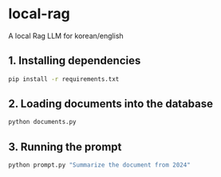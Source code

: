 # local-rag
A local Rag LLM for korean/english

## 1. Installing dependencies
```bash
pip install -r requirements.txt
```

## 2. Loading documents into the database
```bash
python documents.py
```

## 3. Running the prompt
```bash
python prompt.py "Summarize the document from 2024"
```
